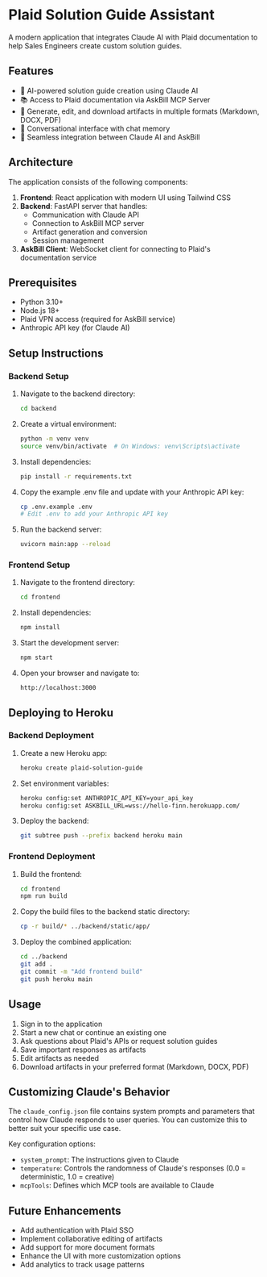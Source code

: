 # Plaid Solution Guide Assistant

A modern application that integrates Claude AI with Plaid documentation to help Sales Engineers create custom solution guides.

## Features

- 🤖 AI-powered solution guide creation using Claude AI
- 📚 Access to Plaid documentation via AskBill MCP Server
- 📝 Generate, edit, and download artifacts in multiple formats (Markdown, DOCX, PDF)
- 💬 Conversational interface with chat memory
- 🔄 Seamless integration between Claude AI and AskBill

## Architecture

The application consists of the following components:

1. **Frontend**: React application with modern UI using Tailwind CSS
2. **Backend**: FastAPI server that handles:
   - Communication with Claude API
   - Connection to AskBill MCP server
   - Artifact generation and conversion
   - Session management
3. **AskBill Client**: WebSocket client for connecting to Plaid's documentation service

## Prerequisites

- Python 3.10+
- Node.js 18+
- Plaid VPN access (required for AskBill service)
- Anthropic API key (for Claude AI)

## Setup Instructions

### Backend Setup

1. Navigate to the backend directory:
   ```bash
   cd backend
   ```

2. Create a virtual environment:
   ```bash
   python -m venv venv
   source venv/bin/activate  # On Windows: venv\Scripts\activate
   ```

3. Install dependencies:
   ```bash
   pip install -r requirements.txt
   ```

4. Copy the example .env file and update with your Anthropic API key:
   ```bash
   cp .env.example .env
   # Edit .env to add your Anthropic API key
   ```

5. Run the backend server:
   ```bash
   uvicorn main:app --reload
   ```

### Frontend Setup

1. Navigate to the frontend directory:
   ```bash
   cd frontend
   ```

2. Install dependencies:
   ```bash
   npm install
   ```

3. Start the development server:
   ```bash
   npm start
   ```

4. Open your browser and navigate to:
   ```
   http://localhost:3000
   ```

## Deploying to Heroku

### Backend Deployment

1. Create a new Heroku app:
   ```bash
   heroku create plaid-solution-guide
   ```

2. Set environment variables:
   ```bash
   heroku config:set ANTHROPIC_API_KEY=your_api_key
   heroku config:set ASKBILL_URL=wss://hello-finn.herokuapp.com/
   ```

3. Deploy the backend:
   ```bash
   git subtree push --prefix backend heroku main
   ```

### Frontend Deployment

1. Build the frontend:
   ```bash
   cd frontend
   npm run build
   ```

2. Copy the build files to the backend static directory:
   ```bash
   cp -r build/* ../backend/static/app/
   ```

3. Deploy the combined application:
   ```bash
   cd ../backend
   git add .
   git commit -m "Add frontend build"
   git push heroku main
   ```

## Usage

1. Sign in to the application
2. Start a new chat or continue an existing one
3. Ask questions about Plaid's APIs or request solution guides
4. Save important responses as artifacts
5. Edit artifacts as needed
6. Download artifacts in your preferred format (Markdown, DOCX, PDF)

## Customizing Claude's Behavior

The `claude_config.json` file contains system prompts and parameters that control how Claude responds to user queries. You can customize this to better suit your specific use case.

Key configuration options:
- `system_prompt`: The instructions given to Claude
- `temperature`: Controls the randomness of Claude's responses (0.0 = deterministic, 1.0 = creative)
- `mcpTools`: Defines which MCP tools are available to Claude

## Future Enhancements

- Add authentication with Plaid SSO
- Implement collaborative editing of artifacts
- Add support for more document formats
- Enhance the UI with more customization options
- Add analytics to track usage patterns
